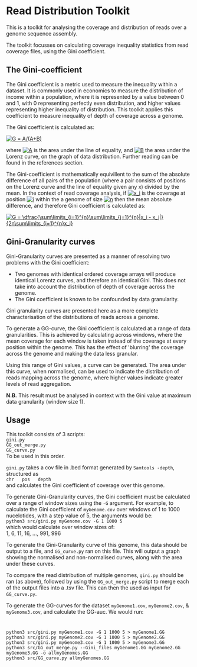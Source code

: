 # Read Distribution Toolkit

This is a toolkit for analysing the coverage and distribution of reads over a genome sequence assembly.

The toolkit focusses on calculating coverage inequality statistics from read coverage files, using the Gini coefficient.

## The Gini-coefficient

The Gini coefficient is a metric used to measure the inequality within a dataset.
It is commonly used in economics to measure the distribution of income within a population, where it is represented by a value 
between 0 and 1, with 0 representing perfectly even distribution, and higher values representing higher inequality of distribution. 
This toolkit applies this coefficient to measure inequality of depth of coverage across a genome.

The Gini coefficient is calculated as:

<a href="https://www.codecogs.com/eqnedit.php?latex=G&space;=&space;A/(A&plus;B)" target="_blank"><img src="https://latex.codecogs.com/gif.latex?G&space;=&space;A/(A&plus;B)" title="G = A/(A+B)" /></a>

where 
<a href="https://www.codecogs.com/eqnedit.php?latex=A" target="_blank"><img src="https://latex.codecogs.com/gif.latex?A" title="A" /></a>
is the area under the line of equality, and 
<a href="https://www.codecogs.com/eqnedit.php?latex=B" target="_blank"><img src="https://latex.codecogs.com/gif.latex?B" title="B" /></a>
the area under the Lorenz curve, on the graph of data distribution. Further reading can be found in the references section.

The Gini-coefficient is mathematically equivillent to the sum of the absolute difference of all pairs of the population
(where a pair consists of positions on the Lorenz curve and the line of equality given any x) divided by the mean.
In the context of read coverage analysis, if 
<a href="https://www.codecogs.com/eqnedit.php?latex=x_i" target="_blank"><img src="https://latex.codecogs.com/gif.latex?x_i" title="x_i" /></a>
is the coverage at position 
<a href="https://www.codecogs.com/eqnedit.php?latex=i" target="_blank"><img src="https://latex.codecogs.com/gif.latex?i" title="i" /></a>
within the a genome of size 
<a href="https://www.codecogs.com/eqnedit.php?latex=n" target="_blank"><img src="https://latex.codecogs.com/gif.latex?n" title="n" /></a>
then the mean absolute difference, and therefore Gini coefficient is calculated as:

<a href="https://www.codecogs.com/eqnedit.php?latex=
G&space;=&space;\dfrac{\sum\limits_{i=1}^{n}\sum\limits_{j=1}^{n}|x_i&space;-&space;x_j|}{2n\sum\limits_{i=1}^{n}x_i}"
target="_blank"><img src="https://latex.codecogs.com/gif.latex?G&space;=&space;\dfrac{\sum\limits_{i=1}^{n}\sum\limits_{j=1}^{n}|x_i&space;-&space;x_j|}{2n\sum\limits_{i=1}^{n}x_i}" title="G = \dfrac{\sum\limits_{i=1}^{n}\sum\limits_{j=1}^{n}|x_i - x_j|}{2n\sum\limits_{i=1}^{n}x_i}" /></a>

## Gini-Granularity curves

Gini-Granularity curves are presented as a manner of resolving two problems with the Gini coefficient:

- Two genomes with identical ordered coverage arrays will produce identical Lorentz curves, and therefore an identical Gini. 
This does not take into account the distribution of depth of coverage across the genome.
- The Gini coefficient is known to be confounded by data granularity.

Gini granularity curves are presented here as a more complete characterisation of the distributions of reads across a genome.

To generate a GG-curve, the Gini coefficient is calculated at a range of data granularities. This is achieved by calculating
across windows, where the mean coverage for each window is taken instead of the coverage at every position within the genome.
This has the effect of 'blurring' the coverage across the genome and making the data less granular.

Using this range of Gini values, a curve can be generated. The area under this curve, when normalised, can be used
to indicate the distribution of reads mapping across the genome, where higher values indicate greater levels of read aggregation.

**N.B.** This result must be analysed in context with the Gini value at maximum data granularity (window size 1).

## Usage

This toolkit consists of 3 scripts:\
`gini.py`\
`GG_out_merge.py`\
`GG_curve.py`\
To be used in this order.

`gini.py` takes a cov file in .bed format generated by `Samtools -depth`, structured as\
  `chr   pos   depth`\
and calculates the Gini coefficient of coverage over this genome.

To generate Gini-Granularity curves, the Gini coefficient must be calculated over a range of window sizes using the `-G` argument. For example, to calculate the Gini coefficient of `myGenome.cov` over windows of 1 to 1000 nucelotides, with a step value of 5, the arguments would be:\
`python3 src/gini.py myGenome.cov -G 1 1000 5`\
which would calculate over window sizes of:\
1, 6, 11, 16, ..., 991, 996

To generate the Gini-Granularity curve of this genome, this data should be output to a file, and `GG_curve.py` ran on this file. This will output a graph showing the normalised and non-normalised curves, along with the area under these curves.

To compare the read distribution of multiple genomes, `gini.py` should be ran (as above), followed by using the `GG_out_merge.py` script to merge each of the output files into a .tsv file. This can then the used as input for `GG_curve.py`.

To generate the GG-curves for the dataset `myGenome1.cov`, `myGenome2.cov`, & `myGenome3.cov`, and calculate the GG-auc. We would run:
#
    python3 src/gini.py myGenome1.cov -G 1 1000 5 > myGenome1.GG
    python3 src/gini.py myGenome2.cov -G 1 1000 5 > myGenome2.GG
    python3 src/gini.py myGenome3.cov -G 1 1000 5 > myGenome3.GG
    python3 src/GG_out_merge.py --Gini_files myGenome1.GG myGenome2.GG myGenome3.GG -o allmyGenomes.GG
    python3 src/GG_curve.py allmyGenomes.GG
#

